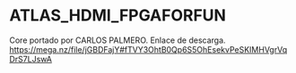 # ATLAS_HDMI_FPGAFORFUN

Core portado por CARLOS PALMERO.
Enlace de descarga.
https://mega.nz/file/jGBDFajY#fTVY3OhtB0Qp6S5OhEsekvPeSKIMHVgrVqDrS7LJswA
